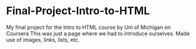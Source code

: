# Final-Project-Intro-to-HTML
My final project for the Intro to HTML course by Uni of Michigan on Coursera
This was just a page where we had to introduce ourselves. Made use of images, links, lists, etc.
